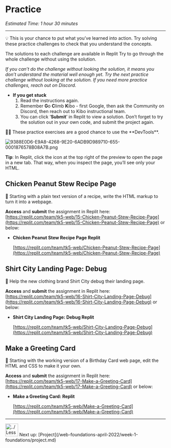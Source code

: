 # Practice

*Estimated Time: 1 hour 30 minutes*

---

<aside>
💡 This is your chance to put what you’ve learned into action. Try solving these practice challenges to check that you understand the concepts.

The solutions to each challenge are available in Replit Try to go through the whole challenge without using the solution. 

*If you can’t do the challenge without looking the solution, it means you don’t understand the material well enough yet. Try the next practice challenge without looking at the solution. If you need more practice challenges, reach out on Discord.*

- **If you get stuck**
    1. Read the instructions again.
    2. Remember **G**o **C**limb **K**ibo - first Google, then ask the Community on Discord, then reach out to Kibo instructional team.
    3. You can click ‘**Submit**’ in Replit to view a solution. Don’t forget to try the solution out in your own code, and submit the project again.
</aside>

<aside>
🕵🏾 These practice exercises are a good chance to use the **DevTools**.

![9388E0D6-E9A8-4268-9E20-6ADB9D989710-655-0001876578B08A7B.png](/web-foundations-april-2022/week-1-foundations/practice/9388e0d6-e9a8-4268-9e20-6adb9d989710-655-0001876578b08a7b.png)

**Tip**: In Replit, click the icon at the top right of the preview to open the page in a new tab. That way, when you inspect the page, you’ll see only your HTML.

</aside>

## Chicken Peanut Stew Recipe Page

<aside>
🍲 Starting with a plain text version of a recipe, write the HTML markup to turn it into a webpage.

**Access** and **submit** the assignment in Replit here: [https://replit.com/team/tk5-web/15-Chicken-Peanut-Stew-Recipe-Page](https://replit.com/team/tk5-web/15-Chicken-Peanut-Stew-Recipe-Page) or below:

</aside>

- **Chicken Peanut Stew Recipe Page Replit**
    
    [https://replit.com/team/tk5-web/Chicken-Peanut-Stew-Recipe-Page](https://replit.com/team/tk5-web/Chicken-Peanut-Stew-Recipe-Page)
    

## Shirt City Landing Page: Debug

<aside>
👕 Help the new clothing brand Shirt City debug their landing page.

**Access** and **submit** the assignment in Replit here: [https://replit.com/team/tk5-web/16-Shirt-City-Landing-Page-Debug](https://replit.com/team/tk5-web/16-Shirt-City-Landing-Page-Debug) or below: 

</aside>

- **Shirt City Landing Page: Debug Replit**
    
    [https://replit.com/team/tk5-web/Shirt-City-Landing-Page-Debug](https://replit.com/team/tk5-web/Shirt-City-Landing-Page-Debug)
    

## Make a Greeting Card

<aside>
🎉 Starting with the working version of a Birthday Card web page, edit the HTML and CSS to make it your own.

**Access** and **submit** the assignment in Replit here: [https://replit.com/team/tk5-web/17-Make-a-Greeting-Card](https://replit.com/team/tk5-web/17-Make-a-Greeting-Card) or below: 

</aside>

- **Make a Greeting Card: Replit**
    
    [https://replit.com/team/tk5-web/Make-a-Greeting-Card](https://replit.com/team/tk5-web/Make-a-Greeting-Card)
    

---

<aside>
<img src="../Lesson%200%20Learning%20With%20Kibo%206427d2f5f1ae4576a3b083dd8476d915/man-in-hike.png" alt="../Lesson%200%20Learning%20With%20Kibo%206427d2f5f1ae4576a3b083dd8476d915/man-in-hike.png" width="40px" /> Next up: [Project](/web-foundations-april-2022/week-1-foundations/project.md)

</aside>